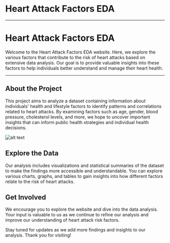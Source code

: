 # Heart Attack Factors EDA 
---

# Heart Attack Factors EDA

Welcome to the Heart Attack Factors EDA website. Here, we explore the various factors that contribute to the risk of heart attacks based on extensive data analysis. Our goal is to provide valuable insights into these factors to help individuals better understand and manage their heart health.

---
## About the Project

This project aims to analyze a dataset containing information about individuals' health and lifestyle factors to identify patterns and correlations related to heart attacks. By examining factors such as age, gender, blood pressure, cholesterol levels, and more, we hope to uncover important insights that can inform public health strategies and individual health decisions.

![alt text](https://assets.mayoclinic.org/content/dam/media/en/images/2023/02/09/heart-attack.jpg)

## Explore the Data

Our analysis includes visualizations and statistical summaries of the dataset to make the findings more accessible and understandable. You can explore various charts, graphs, and tables to gain insights into how different factors relate to the risk of heart attacks.

## Get Involved

We encourage you to explore the website and dive into the data analysis. Your input is valuable to us as we continue to refine our analysis and improve our understanding of heart attack risk factors.

Stay tuned for updates as we add more findings and insights to our analysis. Thank you for visiting!
